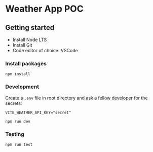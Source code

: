 # Weather App POC

## Getting started

- Install Node LTS
- Install Git
- Code editor of choice: VSCode

### Install packages

`npm install`

### Development

Create a `.env` file in root directory and ask a fellow developer for the secrets:

```env
VITE_WEATHER_API_KEY="secret"
```

`npm run dev`

### Testing

`npm run test`
